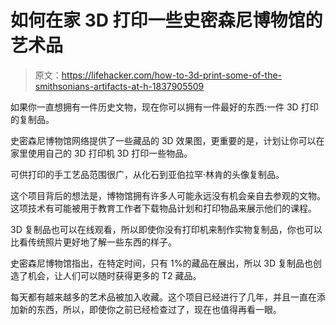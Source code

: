 # 如何在家 3D 打印一些史密森尼博物馆的艺术品

> 原文：<https://lifehacker.com/how-to-3d-print-some-of-the-smithsonians-artifacts-at-h-1837905509>

如果你一直想拥有一件历史文物，现在你可以拥有一件最好的东西:一件 3D 打印的复制品。



史密森尼博物馆网络提供了一些藏品的 3D 效果图，更重要的是，计划让你可以在家里使用自己的 3D 打印机 3D 打印一些物品。

可供打印的手工艺品范围很广，从化石到亚伯拉罕·林肯的头像复制品。

这个项目背后的想法是，博物馆拥有许多人可能永远没有机会亲自去参观的文物。这项技术有可能被用于教育工作者下载物品计划和打印物品来展示他们的课程。

3D 复制品也可以在线观看，所以即使你没有打印机来制作实物复制品，你也可以比看传统照片更好地了解一些东西的样子。

史密森尼博物馆指出，在特定时间，只有 1%的藏品在展出，所以 3D 复制品也创造了机会，让人们可以随时获得更多的 T2 藏品。

每天都有越来越多的艺术品被加入收藏。这个项目已经进行了几年，并且一直在添加新的东西，所以，即使你之前已经检查过了，现在也值得再看一眼。